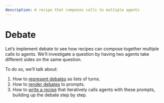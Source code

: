```yaml
---
description: A recipe that composes calls to multiple agents
---
```


# Debate

Let’s implement debate to see how recipes can compose together multiple calls to agents. We’ll investigate a question by having two agents take different sides on the same question.

To do so, we’ll talk about:

1. How to [represent debates](debate/representing-debates.md) as lists of turns.
2. How to [render debates](debate/from-debates-to-prompts.md) to prompts.
3. How to [write a recipe](debate/the-debate-recipe.md) that iteratively calls agents with these prompts, building up the debate step by step.
